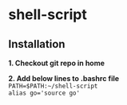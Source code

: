 # shell-script

## Installation

**1. Checkout git repo in home**

**2. Add below lines to .bashrc file**  
`PATH=$PATH:~/shell-script`  
`alias go='source go'`  
